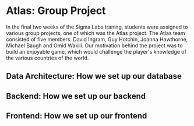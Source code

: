 # Atlas: Group Project

In the final two weeks of the Sigma Labs traning, students were assigned to various group projects, one of which was the Atlas project. 
The Atlas team consisted of five members: David Ingram, Guy Hotchin, Joanna Hawthorne, Michael Baugh and Omid Wakili. 
Our motivation behind the project was to build an enjoyable game, which would challenge the player's knowledge of the various countries of the world.

## Data Architecture: How we set up our database

## Backend: How we set up our backend

## Frontend: How we set up our frontend

